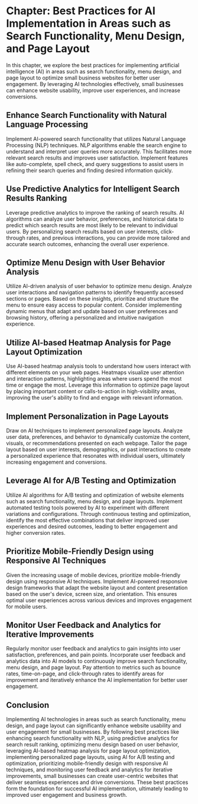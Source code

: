 Chapter: Best Practices for AI Implementation in Areas such as Search Functionality, Menu Design, and Page Layout
=================================================================================================================

In this chapter, we explore the best practices for implementing artificial intelligence (AI) in areas such as search functionality, menu design, and page layout to optimize small business websites for better user engagement. By leveraging AI technologies effectively, small businesses can enhance website usability, improve user experiences, and increase conversions.

Enhance Search Functionality with Natural Language Processing
-------------------------------------------------------------

Implement AI-powered search functionality that utilizes Natural Language Processing (NLP) techniques. NLP algorithms enable the search engine to understand and interpret user queries more accurately. This facilitates more relevant search results and improves user satisfaction. Implement features like auto-complete, spell check, and query suggestions to assist users in refining their search queries and finding desired information quickly.

Use Predictive Analytics for Intelligent Search Results Ranking
---------------------------------------------------------------

Leverage predictive analytics to improve the ranking of search results. AI algorithms can analyze user behavior, preferences, and historical data to predict which search results are most likely to be relevant to individual users. By personalizing search results based on user interests, click-through rates, and previous interactions, you can provide more tailored and accurate search outcomes, enhancing the overall user experience.

Optimize Menu Design with User Behavior Analysis
------------------------------------------------

Utilize AI-driven analysis of user behavior to optimize menu design. Analyze user interactions and navigation patterns to identify frequently accessed sections or pages. Based on these insights, prioritize and structure the menu to ensure easy access to popular content. Consider implementing dynamic menus that adapt and update based on user preferences and browsing history, offering a personalized and intuitive navigation experience.

Utilize AI-based Heatmap Analysis for Page Layout Optimization
--------------------------------------------------------------

Use AI-based heatmap analysis tools to understand how users interact with different elements on your web pages. Heatmaps visualize user attention and interaction patterns, highlighting areas where users spend the most time or engage the most. Leverage this information to optimize page layout by placing important content or calls-to-action in high-visibility areas, improving the user's ability to find and engage with relevant information.

Implement Personalization in Page Layouts
-----------------------------------------

Draw on AI techniques to implement personalized page layouts. Analyze user data, preferences, and behavior to dynamically customize the content, visuals, or recommendations presented on each webpage. Tailor the page layout based on user interests, demographics, or past interactions to create a personalized experience that resonates with individual users, ultimately increasing engagement and conversions.

Leverage AI for A/B Testing and Optimization
--------------------------------------------

Utilize AI algorithms for A/B testing and optimization of website elements such as search functionality, menu design, and page layouts. Implement automated testing tools powered by AI to experiment with different variations and configurations. Through continuous testing and optimization, identify the most effective combinations that deliver improved user experiences and desired outcomes, leading to better engagement and higher conversion rates.

Prioritize Mobile-Friendly Design using Responsive AI Techniques
----------------------------------------------------------------

Given the increasing usage of mobile devices, prioritize mobile-friendly design using responsive AI techniques. Implement AI-powered responsive design frameworks that adapt the website layout and content presentation based on the user's device, screen size, and orientation. This ensures optimal user experiences across various devices and improves engagement for mobile users.

Monitor User Feedback and Analytics for Iterative Improvements
--------------------------------------------------------------

Regularly monitor user feedback and analytics to gain insights into user satisfaction, preferences, and pain points. Incorporate user feedback and analytics data into AI models to continuously improve search functionality, menu design, and page layout. Pay attention to metrics such as bounce rates, time-on-page, and click-through rates to identify areas for improvement and iteratively enhance the AI implementation for better user engagement.

Conclusion
----------

Implementing AI technologies in areas such as search functionality, menu design, and page layout can significantly enhance website usability and user engagement for small businesses. By following best practices like enhancing search functionality with NLP, using predictive analytics for search result ranking, optimizing menu design based on user behavior, leveraging AI-based heatmap analysis for page layout optimization, implementing personalized page layouts, using AI for A/B testing and optimization, prioritizing mobile-friendly design with responsive AI techniques, and monitoring user feedback and analytics for iterative improvements, small businesses can create user-centric websites that deliver seamless experiences and drive conversions. These best practices form the foundation for successful AI implementation, ultimately leading to improved user engagement and business growth.
